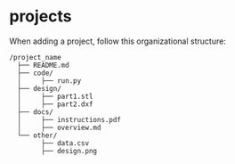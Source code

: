 # projects

When adding a project, follow this organizational structure:
```
/project_name
  ├── README.md
  ├── code/
  │     ├── run.py
  ├── design/                 
  │     ├── part1.stl
  │     ├── part2.dxf
  ├── docs/
  │     ├── instructions.pdf
  │     ├── overview.md
  └── other/
        ├── data.csv
        ├── design.png
```
